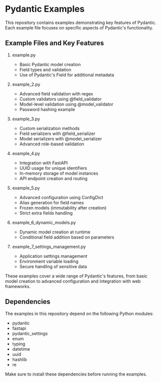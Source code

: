 # Pydantic Examples

This repository contains examples demonstrating key features of Pydantic. Each example file focuses on specific aspects of Pydantic's functionality.

## Example Files and Key Features

1. example.py

   - Basic Pydantic model creation
   - Field types and validation
   - Use of Pydantic's Field for additional metadata

2. example_2.py

   - Advanced field validation with regex
   - Custom validators using @field_validator
   - Model-level validation using @model_validator
   - Password hashing example

3. example_3.py

   - Custom serialization methods
   - Field serializers with @field_serializer
   - Model serializers with @model_serializer
   - Advanced role-based validation

4. example_4.py

   - Integration with FastAPI
   - UUID usage for unique identifiers
   - In-memory storage of model instances
   - API endpoint creation and routing

5. example_5.py

   - Advanced configuration using ConfigDict
   - Alias generation for field names
   - Frozen models (immutability after creation)
   - Strict extra fields handling

6. example_6_dynamic_models.py

   - Dynamic model creation at runtime
   - Conditional field addition based on parameters

7. example_7_settings_management.py
   - Application settings management
   - Environment variable loading
   - Secure handling of sensitive data

These examples cover a wide range of Pydantic's features, from basic model creation to advanced configuration and integration with web frameworks.

## Dependencies

The examples in this repository depend on the following Python modules:

- pydantic
- fastapi
- pydantic_settings
- enum
- typing
- datetime
- uuid
- hashlib
- re

Make sure to install these dependencies before running the examples.
